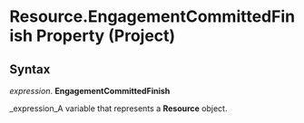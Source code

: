 
# Resource.EngagementCommittedFinish Property (Project)

## Syntax

 _expression_. **EngagementCommittedFinish**

 _expression_A variable that represents a  **Resource** object.

